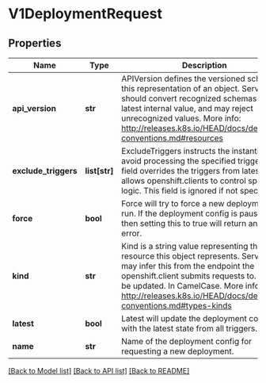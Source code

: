 # V1DeploymentRequest

## Properties
Name | Type | Description | Notes
------------ | ------------- | ------------- | -------------
**api_version** | **str** | APIVersion defines the versioned schema of this representation of an object. Servers should convert recognized schemas to the latest internal value, and may reject unrecognized values. More info: http://releases.k8s.io/HEAD/docs/devel/api-conventions.md#resources | [optional] 
**exclude_triggers** | **list[str]** | ExcludeTriggers instructs the instantiator to avoid processing the specified triggers. This field overrides the triggers from latest and allows openshift.clients to control specific logic. This field is ignored if not specified. | [optional] 
**force** | **bool** | Force will try to force a new deployment to run. If the deployment config is paused, then setting this to true will return an Invalid error. | 
**kind** | **str** | Kind is a string value representing the REST resource this object represents. Servers may infer this from the endpoint the openshift.client submits requests to. Cannot be updated. In CamelCase. More info: http://releases.k8s.io/HEAD/docs/devel/api-conventions.md#types-kinds | [optional] 
**latest** | **bool** | Latest will update the deployment config with the latest state from all triggers. | 
**name** | **str** | Name of the deployment config for requesting a new deployment. | 

[[Back to Model list]](../README.md#documentation-for-models) [[Back to API list]](../README.md#documentation-for-api-endpoints) [[Back to README]](../README.md)


